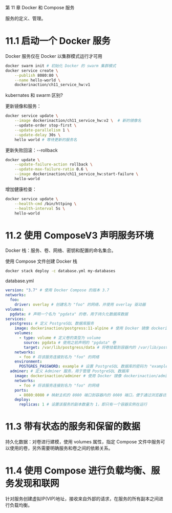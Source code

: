 第 11 章 Docker 和 Compose 服务 

服务的定义、管理。

# 11.1 启动一个 Docker 服务

Docker 服务仅在 Docker 以集群模式运行才可用
```sh
docker swarm init # 初始化 Docker 的 swarm 集群模式
docker service create \
	--publish 8080:80 \
	--name hello-world \
	dockerinaction/ch11_service_hw:v1
```

kubernates 和 swarm 区别?


更新镜像和服务：
```sh
docker service update \
	--image dockerinaction/ch11_service_hw:v2 \  # 新的镜像名
    --update-order stop-first \
	--update-parallelism 1 \
	--update-delay 30s \
	hello world # 等待更新的服务名
```

更新失败回滚：--rollback
```sh
docker update \
	--update-failure-action rollback \
	--update-max-failure-ratio 0.6 \
	--image dockerinaction/ch11_service_hw:start-failure \
	hello-world
```

增加健康检查：
```sh
docker service update \
	--health-cmd /bin/httping \
	--health-interval 5s \
	hello-world
```
# 11.2 使用 ComposeV3 声明服务环境

Docker 栈：服务、卷、网络、密钥和配置的命名集合。


使用 Compose 文件创建 Docker 栈
```sh
docker stack deploy -c database.yml my-databases
```

database.yml
```yml
version: "3.7" # 使用 Docker Compose 的版本 3.7
networks:
  foo:
    driver: overlay # 创建名为 "foo" 的网络，并使用 overlay 驱动器
volumes:
  pgdata: # 声明一个名为 "pgdata" 的卷，用于持久化数据库数据
services:
  postgress: # 定义 PostgreSQL 数据库服务
    image: dockerinaction/postgress:11-alpine # 使用 Docker 镜像 dockerinaction/postgress:11-alpine
    volumes:
      - type: volume # 定义卷的类型为 volume
        source: pgdata # 使用之前声明的 "pgdata" 卷
        target: /var/lib/postgress/data # 将卷挂载到容器内的 /var/lib/postgress/data 路径
    networks:
      - foo # 将该服务连接到名为 "foo" 的网络
    environment:
      POSTGRES_PASSWORD: example # 设置 PostgreSQL 数据库的密码为 "example"
  adminer: # 定义 Adminer 服务，用于管理 PostgreSQL 数据库
    image: dockerinaction/adminer # 使用 Docker 镜像 dockerinaction/adminer
    networks:
      - foo # 将该服务连接到名为 "foo" 的网络
    ports:
      - 8080:8080 # 映射主机的 8080 端口到容器内的 8080 端口，便于通过浏览器访问 Adminer
    deploy:
      replicas: 1 # 设置该服务的副本数量为 1，即只有一个容器实例在运行
```




# 11.3 带有状态的服务和保留的数据

持久化数据：对卷进行建模，使用 volumes 属性，指定 Compose 文件中服务可以使用的卷，另外需要明确服务和卷之间的依赖关系。

# 11.4 使用 Compose 进行负载均衡、服务发现和联网

针对服务创建虚拟IP(VIP)地址，接收来自外部的请求，在服务的所有副本之间进行负载均衡。
